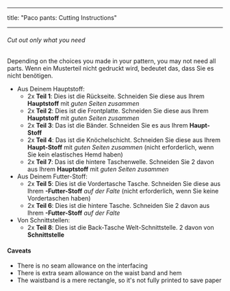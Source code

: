 - - -
title: "Paco pants: Cutting Instructions"
- - -

<Tip>

###### Cut out only what you need

Depending on the choices you made in your pattern, you may not need all parts.
Wenn ein Musterteil nicht gedruckt wird, bedeutet das, dass Sie es nicht benötigen.

</Tip>

- Aus Deinem Hauptstoff:
  - 2x **Teil 1**: Dies ist die Rückseite. Schneiden Sie diese aus Ihrem **Hauptstoff** mit _guten Seiten zusammen_
  - 2x **Teil 2**: Dies ist die Frontplatte. Schneiden Sie diese aus Ihrem **Hauptstoff** mit _guten Seiten zusammen_
  - 2x **Teil 3**: Das ist die Bänder. Schneiden Sie es aus Ihrem **Haupt-Stoff**
  - 2x **Teil 4**: Das ist die Knöchelschicht. Schneiden Sie diese aus Ihrem **Haupt-Stoff** mit _guten Seiten zusammen_ (nicht erforderlich, wenn Sie kein elastisches Hemd haben)
  - 2x **Teil 7**: Das ist die hintere Taschenwelle. Schneiden Sie 2 davon aus Ihrem **Hauptstoff** mit _guten Seiten zusammen_
- Aus Deinem Futter-Stoff:
  - 2x **Teil 5**: Dies ist die Vordertasche Tasche. Schneiden Sie diese aus Ihrem **-Futter-Stoff** _auf der Falte_ (nicht erforderlich, wenn Sie keine Vordertaschen haben)
  - 2x **Teil 6**: Dies ist die hintere Tasche. Schneiden Sie 2 davon aus Ihrem **-Futter-Stoff** _auf der Falte_
- Von Schnittstellen:
  - 2x **Teil 8**: Dies ist die Back-Tasche Welt-Schnittstelle. 2 davon von **Schnittstelle**

<Warning>

#### Caveats

- There is no seam allowance on the interfacing
- There is extra seam allowance on the waist band and hem
- The waistband is a mere rectangle, so it's not fully printed to save paper

</Warning>
